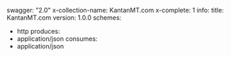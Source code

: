 swagger: "2.0"
x-collection-name: KantanMT.com
x-complete: 1
info:
  title: KantanMT.com
  version: 1.0.0
schemes:
- http
produces:
- application/json
consumes:
- application/json